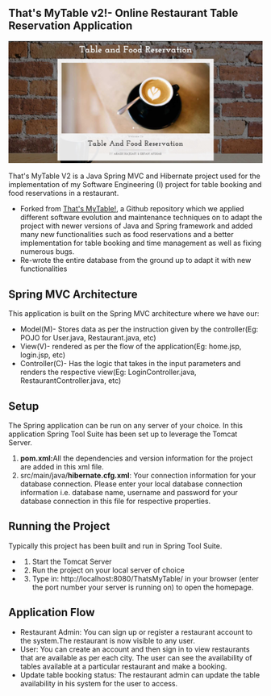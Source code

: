 That's MyTable v2!- Online Restaurant Table Reservation Application
----------------------------------------------------------------
<p align="center">
  <img src="featured.jpg">
</p>

That's MyTable V2 is a Java Spring MVC and Hibernate project used for the implementation of my Software Engineering (I) project for table booking and food reservations in a restaurant.
- Forked from [That's MyTable!](https://github.com/ekta2391/Thats-MyTable-Restaurant-Table-Booking-Web-Application), a Github repository which we applied different software evolution and maintenance techniques on to adapt the project with newer versions of Java and Spring framework and added many new functionalities such as food reservations and a better implementation for table booking and time management as well as fixing numerous bugs.
- Re-wrote the entire database from the ground up to adapt it with new functionalities


Spring MVC Architecture
-------------------------------------------------------------------
This application is built on the Spring MVC architecture where we have our:
* Model(M)- Stores data as per the instruction given by the controller(Eg: POJO for User.java, Restaurant.java, etc)
* View(V)- rendered as per the flow of the application(Eg: home.jsp, login.jsp, etc)
* Controller(C)- Has the logic that takes in the input parameters and renders the respective view(Eg: LoginController.java,                                  RestaurantController.java, etc)

Setup
-----
The Spring application can be run on any server of your choice. In this application Spring Tool Suite has been set up to leverage the Tomcat Server. 

1. <b>pom.xml:</b>All the  dependencies and version information for the project are added in this xml file.
2. src/main/java/<b>hibernate.cfg.xml</b>: Your connection information for your database connection. Please enter your local database connection information i.e. database name, username and password for your database connection in this file for respective properties.


Running the Project
--------------------
Typically this project has been built and run in Spring Tool Suite.
* 1. Start the Tomcat Server
* 2. Run the project on your local server of choice 
* 3. Type in: http://localhost:8080/ThatsMyTable/ in your browser (enter the port number your server is running on) to open the homepage.


Application Flow
------
* Restaurant Admin: You can sign up or register a restaurant account to the system.The restaurant is now visible to any user.
* User: You can create an account and then sign in to view restaurants that are available as per each city. The user can see the availability of tables available at a particular restaurant and make a booking.
* Update table booking status: The restaurant admin can update the table availability in his system for the user to access.



